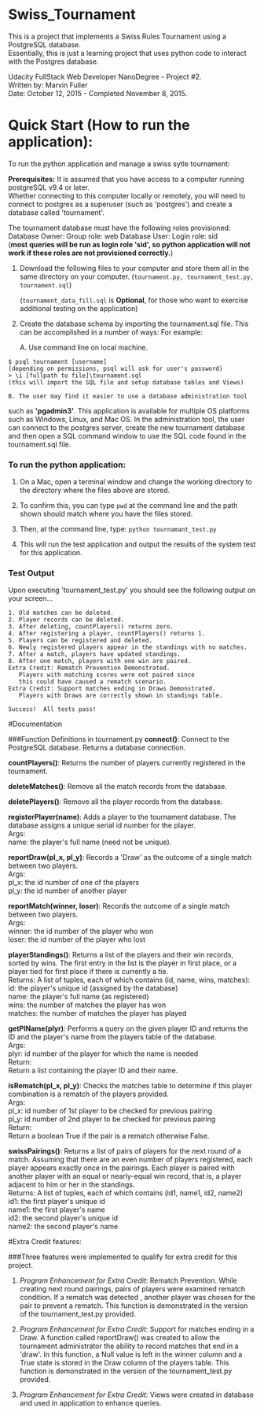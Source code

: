 
# Swiss_Tournament

This is a project that implements a Swiss Rules Tournament using a PostgreSQL database.  
Essentially, this is just a learning project that uses python code to interact with the Postgres database.

Udacity FullStack Web Developer NanoDegree - Project #2.  
Written by: Marvin Fuller  
Date: October 12, 2015 - Completed November 8, 2015.  


# Quick Start (How to run the application):
To run the python application and manage a swiss sytle tournament:

**Prerequisites:**
It is assumed that you have access to a computer running postgreSQL v9.4 or later.  
Whether connecting to this computer locally or remotely, you will need to 
connect to postgres as a superuser (such as 'postgres') and create a database called
'tournament'.
    
The tournament database must have the following roles provisioned:
Database Owner: Group role: web
Database User: Login role: sid  
(**most queries will be run as login role 'sid', so python application 
will not work if these roles are not provisioned correctly.**)
    
1. Download the following files to your computer and store them all in the same directory on your computer.
     (`tournament.py, tournament_test.py, tournament.sql`)

   (`tournament_data_fill.sql` is **Optional**, for those who want to exercise 
   additional testing on the application)

2. Create the database schema by importing the tournament.sql file.
   This can be accomplished in a number of ways:
   For example:

	A. Use command line on local machine.
```
$ psql tournament [username]
(depending on permissions, psql will ask for user's password)
> \i [fullpath to file]\tournament.sql
(this will import the SQL file and setup database tables and Views)
```
	B. The user may find it easier to use a database administration tool 
   such as **'pgadmin3'**.  This application is available for multiple OS
   platforms such as Windows, Linux, and Mac  OS.  In the administration 
   tool, the user can connect to the postgres server, create the new tournament
   database and then open a SQL command window to use the SQL code found 
   in the tournament.sql file.

### To run the python application:

1. On a Mac, open a terminal window and change the working directory 
   to the directory where the files above are stored.

2. To confirm this, you can type `pwd` at the command line and the 
   path shown should match where you have the files stored.

3. Then, at the command line, type: `python tournamant_test.py`
  
4. This will run the test application and output the results of the 
       system test for this application.

### Test Output

Upon executing 'tournament_test.py' you should see the following output on your screen...

```
1. Old matches can be deleted.
2. Player records can be deleted.
3. After deleting, countPlayers() returns zero.
4. After registering a player, countPlayers() returns 1.
5. Players can be registered and deleted.
6. Newly registered players appear in the standings with no matches.
7. After a match, players have updated standings.
8. After one match, players with one win are paired.
Extra Credit: Rematch Prevention Demonstrated. 
   Players with matching scores were not paired since 
   this could have caused a rematch scenario.
Extra Credit: Support matches ending in Draws Demonstrated. 
   Players with Draws are correctly shown in standings table.

Success!  All tests pass!
```



#Documentation

###Function Definitions in tournament.py
**connect()**: Connect to the PostgreSQL database.  Returns a database connection.

**countPlayers()**: Returns the number of players currently registered in the tournament.

**deleteMatches()**: Remove all the match records from the database.

**deletePlayers()**: Remove all the player records from the database.

**registerPlayer(name)**: Adds a player to the tournament database. The database 
assigns a unique serial id number for the player.  
Args:  
  name: the player's full name (need not be unique).

**reportDraw(pl_x, pl_y)**: Records a 'Draw' as the outcome of a single match between two players.  
Args:  
  pl_x:  the id number of one of the players  
  pl_y:  the id number of another player  

**reportMatch(winner, loser)**: Records the outcome of a single match between two players.  
Args:  
  winner:  the id number of the player who won  
  loser:  the id number of the player who lost  
            
**playerStandings()**: Returns a list of the players and their win records, sorted by wins. The first entry in the list is the player in first place, or a player tied for first place if there is currently a tie.  
Returns:
  A list of tuples, each of which contains (id, name, wins, matches):  
   id: the player's unique id (assigned by the database)  
   name: the player's full name (as registered)  
   wins: the number of matches the player has won  
   matches: the number of matches the player has played  
              
**getPlName(plyr)**: Performs a query on the given player ID and returns the ID and the player's name from the players table
   of the database.  
Args:  
  plyr: id number of the player for which the name is needed  
Return:  
   Return a list containing the player ID and their name.  

**isRematch(pl_x, pl_y)**: Checks the matches table to determine if this player combination is a rematch of the players provided.  
Args:  
  pl_x: id number of 1st player to be checked for previous pairing  
  pl_y: id number of 2nd player to be checked for previous pairing  
Return:  
  Return a boolean True if the pair is a rematch otherwise False.  

**swissPairings()**: Returns a list of pairs of players for the next round of a match. Assuming that there are an even number of players registered, each player appears exactly once in the pairings.  Each player is paired with another
   player with an equal or nearly-equal win record, that is, a player adjacent to him or her in the standings.  
Returns:
  A list of tuples, each of which contains (id1, name1, id2, name2)  
   id1: the first player's unique id  
   name1: the first player's name  
   id2: the second player's unique id  
   name2: the second player's name  


#Extra Credit features:

###Three features were implemented to qualify for extra credit for this project.

1. *Program Enhancement for Extra Credit*: Rematch Prevention.  While creating 
next round pairings, pairs of players were examined rematch condition.  If a 
rematch was detected , another player was chosen for the pair to prevent a 
rematch.  This function is demonstrated in the version of the tournament_test.py provided.

2. *Program Enhancement for Extra Credit*: Support for matches ending in a Draw.
A function called reportDraw() was created to allow the tournament administrator 
the ability to record matches that end in a 'draw'.  In this function, a Null 
value is left in the winner column and a True state is stored in the Draw 
column of the players table.  This function is demonstrated in the version 
of the tournament_test.py provided.

3. *Program Enhancement for Extra Credit*: Views were created in database and 
used in application to enhance queries.

